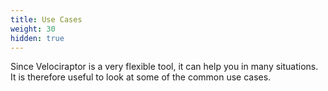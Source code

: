 ```yaml
---
title: Use Cases
weight: 30
hidden: true
---
```


Since Velociraptor is a very flexible tool, it can help you in many
situations. It is therefore useful to look at some of the common use
cases.
